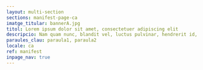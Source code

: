 ```yaml
---
layout: multi-section
sections: manifest-page-ca
imatge_titular: bannerA.jpg
titol: Lorem ipsum dolor sit amet, consectetuer adipiscing elit
descripcio: Nam quam nunc, blandit vel, luctus pulvinar, hendrerit id, lorem.
paraules_clau: paraula1, paraula2
locale: ca
ref: manifest
inpage_nav: true
---
```

